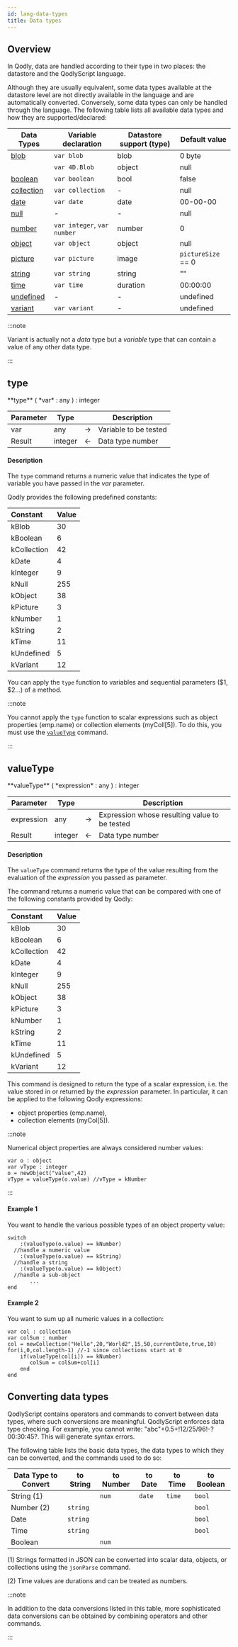 ```yaml
---
id: lang-data-types
title: Data types
---
```



## Overview

In Qodly, data are handled according to their type in two places: the datastore and the QodlyScript language.

Although they are usually equivalent, some data types available at the datastore level are not directly available in the language and are automatically converted. Conversely, some data types can only be handled through the language. The following table lists all available data types and how they are supported/declared:

|Data Types	|Variable declaration|Datastore support (type)|Default value|
|---|----|---|----|
|[blob](lang-blob.md)	|`var blob`|blob|0 byte|
||`var 4D.Blob`|object|null|
|[boolean](lang-boolean.md)	|`var boolean`|bool|false|
|[collection](lang-collection.md)	|`var collection`|-|null|
|[date](lang-date.md)|`var date`|date|00-00-00|
|[null](lang-null-undefined.md)	|-	|-|null|
|[number](lang-number.md)|`var integer`, `var number`|number|0|
|[object](lang-object.md)	|`var object`|object|null|
|[picture](lang-picture.md)	|`var picture`|image|`pictureSize` == 0|
|[string](lang-text.md)	|`var string`|string|""|
|[time](lang-time.md) |`var time`|duration|00:00:00|
|[undefined](lang-null-undefined.md)	|-	|-|undefined|
|[variant](lang-variant.md)	|`var variant`|-|undefined|

:::note

Variant is actually not a *data* type but a *variable* type that can contain a value of any other data type. 

:::


## type

<!-- REF #_command_.type.Syntax -->**type** ( *var* : any ) : integer<!-- END REF -->


<!-- REF #_command_.type.Params -->
|Parameter|Type||Description|
|---------|--- |:---:|------|
|var|any|->|Variable to be tested|
|Result|integer|<-|Data type number|<!-- END REF -->

#### Description

The `type` command <!-- REF #_command_.type.Summary -->returns a numeric value that indicates the type of variable you have passed in the *var* parameter<!-- END REF -->. 

Qodly provides the following predefined constants:

|Constant|Value|
|:----|:----|
|kBlob|30|
|kBoolean|6|
|kCollection|42|
|kDate|4|
|kInteger|9|
|kNull|255|
|kObject|38|
|kPicture|3|
|kNumber|1|
|kString|2|
|kTime|11|
|kUndefined|5|
|kVariant|12|

You can apply the `type` function to variables and sequential parameters ($1, $2...) of a method.

:::note

You cannot apply the `type` function to scalar expressions such as object properties (emp.name) or collection elements (myColl[5]). To do this, you must use the [`valueType`](#valuetype) command.

:::




## valueType

<!-- REF #_command_.valueType.Syntax -->**valueType** ( *expression* : any ) : integer<!-- END REF -->

<!-- REF #_command_.valueType.Params -->
|Parameter|Type||Description|
|---------|--- |:---:|------|
|expression|any|->|Expression whose resulting value to be tested|
|Result|integer|<-|Data type number|<!-- END REF -->


#### Description

The `valueType` command <!-- REF #_command_.valueType.Summary -->returns the type of the value resulting from the evaluation of the *expression* you passed as parameter<!-- END REF -->. 

The command returns a numeric value that can be compared with one of the following constants provided by Qodly:

|Constant|Value|
|:----|:----|
|kBlob|30|
|kBoolean|6|
|kCollection|42|
|kDate|4|
|kInteger|9|
|kNull|255|
|kObject|38|
|kPicture|3|
|kNumber|1|
|kString|2|
|kTime|11|
|kUndefined|5|
|kVariant|12|


This command is designed to return the type of a scalar expression, i.e. the value stored in or returned by the *expression* parameter. In particular, it can be applied to the following Qodly expressions:

- object properties (emp.name),
- collection elements (myCol[5]).

:::note

Numerical object properties are always considered number values:

```
var o : object
var vType : integer
o = newObject("value",42)
vType = valueType(o.value) //vType = kNumber
```

::: 

#### Example 1

You want to handle the various possible types of an object property value:

```qs
switch
	:(valueType(o.value) == kNumber)
  //handle a numeric value
    :(valueType(o.value) == kString)
  //handle a string
    :(valueType(o.value) == kObject)
  //handle a sub-object
       ...
end
```

#### Example 2

You want to sum up all numeric values in a collection:

```qs
var col : collection
var colSum : number
col = newCollection("Hello",20,"World2",15,50,currentDate,true,10)
for(i,0,col.length-1) //-1 since collections start at 0
	if(valueType(col[i]) == kNumber)
       colSum = colSum+col[i]
    end
end
```


## Converting data types

QodlyScript contains operators and commands to convert between data types, where such conversions are meaningful. QodlyScript enforces data type checking. For example, you cannot write: "abc"+0.5+!12/25/96!-?00:30:45?. This will generate syntax errors.

The following table lists the basic data types, the data types to which they can be converted, and the commands used to do so:

|Data Type to Convert|to String|to Number|to Date|to Time|to Boolean |
|---|---|---|---|---|---|
|String (1)||`num`|`date`|`time`|`bool`|
|Number (2)|`string`||||`bool`|
|Date|`string`||||`bool`|
|Time|`string`||||`bool`|
|Boolean||`num`||||

(1) Strings formatted in JSON can be converted into scalar data, objects, or collections using the `jsonParse` command.

(2) Time values are durations and can be treated as numbers.

:::note

In addition to the data conversions listed in this table, more sophisticated data conversions can be obtained by combining operators and other commands.

:::

